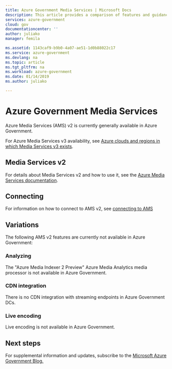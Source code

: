 ```yaml
---
title: Azure Government Media Services | Microsoft Docs
description: This article provides a comparison of features and guidance on developing applications for Azure Government.
services: azure-government
cloud: gov
documentationcenter: ''
author: juliako
manager: femila

ms.assetid: 1143caf9-b9b0-4a07-ae51-1d0b88022c17
ms.service: azure-government
ms.devlang: na
ms.topic: article
ms.tgt_pltfrm: na
ms.workload: azure-government
ms.date: 01/14/2019
ms.author: juliako

---
```


# Azure Government Media Services 
 
Azure Media Services (AMS) v2 is currently generally available in Azure Government.

For Azure Media Services v3 availability, see [Azure clouds and regions in which Media Services v3 exists](../media-services/latest/azure-clouds-regions.md).

## Media Services v2

For details about Media Services v2 and how to use it, see the [Azure Media Services documentation](../media-services/previous/index.md).

## Connecting  

For information on how to connect to AMS v2, see [connecting to AMS](../media-services/previous/media-services-use-aad-auth-to-access-ams-api.md)

## Variations

The following AMS v2 features are currently not available in Azure Government:

### Analyzing

The "Azure Media Indexer 2 Preview" Azure Media Analytics media processor is not available in Azure Government.
 
### CDN integration

There is no CDN integration with streaming endpoints in Azure Government DCs.

### Live encoding

Live encoding is not available in Azure Government.

## Next steps

For supplemental information and updates, subscribe to the
<a href="https://blogs.msdn.microsoft.com/azuregov/">Microsoft Azure Government Blog. </a>

